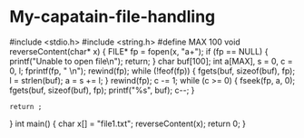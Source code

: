 # My-capatain-file-handling
#include <stdio.h>
#include <string.h>
#define MAX 100
void reverseContent(char* x)
{
	FILE* fp = fopen(x, "a+");
	if (fp == NULL) {
		printf("Unable to open file\n");
		return;
	}
	char buf[100];
	int a[MAX], s = 0, c = 0, l;
	fprintf(fp, " \n");
	rewind(fp);
	while (!feof(fp)) {
		fgets(buf, sizeof(buf), fp);
		l = strlen(buf);
		a = s += l;
	}
	rewind(fp);
	c -= 1;
	while (c >= 0) {
		fseek(fp, a, 0);
		fgets(buf, sizeof(buf), fp);
		printf("%s", buf);
		c--;
	}

	return ;
}
int main()
{
	char x[] = "file1.txt";
	reverseContent(x);
	return 0;
}
